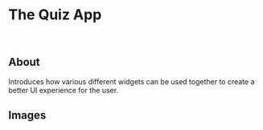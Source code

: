 # The Quiz App
<br />


## About
Introduces how various different widgets can be used together to create a better UI experience for the user. 

## Images
